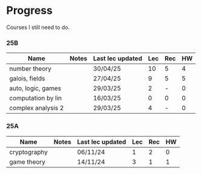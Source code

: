 # Progress

Courses I still need to do.

### 25B

| Name               | Notes | Last lec updated | Lec | Rec | HW |
|--------------------|-------|------------------|-----|-----|----|
| number theory      |       | 30/04/25         | 10  | 5   | 4  |
| galois, fields     |       | 27/04/25         | 9   | 5   | 5  |
| auto, logic, games |       | 29/03/25         | 2   | -   | 0  |
| computation by lin |       | 16/03/25         | 0   | 0   | 0  |
| complex analysis 2 |       | 29/03/25         | 4   | -   | 0  |

### 25A

| Name | Notes | Last lec updated | Lec | Rec | HW |
|---|---|---|---|---|---|
| cryptography | | 06/11/24 | 1 | 2 | 0 |
| game theory  | | 14/11/24 | 3 | 1 | 1 |
